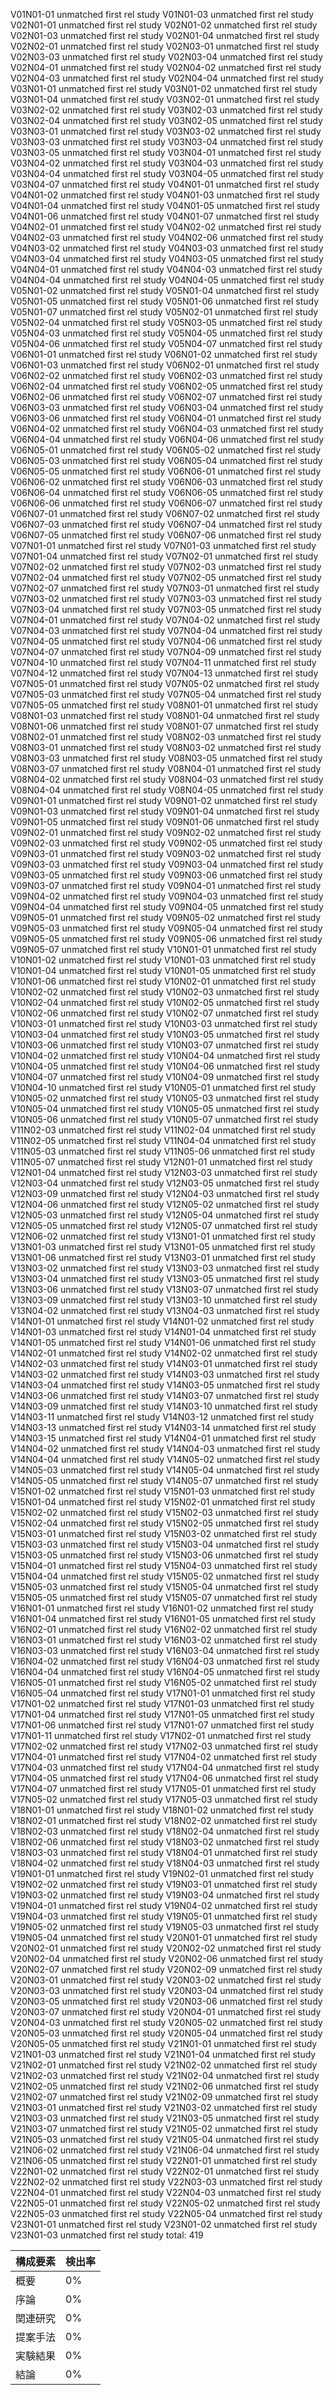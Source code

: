 V01N01-01 unmatched first rel study
V01N01-03 unmatched first rel study
V02N01-01 unmatched first rel study
V02N01-02 unmatched first rel study
V02N01-03 unmatched first rel study
V02N01-04 unmatched first rel study
V02N02-01 unmatched first rel study
V02N03-01 unmatched first rel study
V02N03-03 unmatched first rel study
V02N03-04 unmatched first rel study
V02N04-01 unmatched first rel study
V02N04-02 unmatched first rel study
V02N04-03 unmatched first rel study
V02N04-04 unmatched first rel study
V03N01-01 unmatched first rel study
V03N01-02 unmatched first rel study
V03N01-04 unmatched first rel study
V03N02-01 unmatched first rel study
V03N02-02 unmatched first rel study
V03N02-03 unmatched first rel study
V03N02-04 unmatched first rel study
V03N02-05 unmatched first rel study
V03N03-01 unmatched first rel study
V03N03-02 unmatched first rel study
V03N03-03 unmatched first rel study
V03N03-04 unmatched first rel study
V03N03-05 unmatched first rel study
V03N04-01 unmatched first rel study
V03N04-02 unmatched first rel study
V03N04-03 unmatched first rel study
V03N04-04 unmatched first rel study
V03N04-05 unmatched first rel study
V03N04-07 unmatched first rel study
V04N01-01 unmatched first rel study
V04N01-02 unmatched first rel study
V04N01-03 unmatched first rel study
V04N01-04 unmatched first rel study
V04N01-05 unmatched first rel study
V04N01-06 unmatched first rel study
V04N01-07 unmatched first rel study
V04N02-01 unmatched first rel study
V04N02-02 unmatched first rel study
V04N02-03 unmatched first rel study
V04N02-06 unmatched first rel study
V04N03-02 unmatched first rel study
V04N03-03 unmatched first rel study
V04N03-04 unmatched first rel study
V04N03-05 unmatched first rel study
V04N04-01 unmatched first rel study
V04N04-03 unmatched first rel study
V04N04-04 unmatched first rel study
V04N04-05 unmatched first rel study
V05N01-02 unmatched first rel study
V05N01-04 unmatched first rel study
V05N01-05 unmatched first rel study
V05N01-06 unmatched first rel study
V05N01-07 unmatched first rel study
V05N02-01 unmatched first rel study
V05N02-04 unmatched first rel study
V05N03-05 unmatched first rel study
V05N04-03 unmatched first rel study
V05N04-05 unmatched first rel study
V05N04-06 unmatched first rel study
V05N04-07 unmatched first rel study
V06N01-01 unmatched first rel study
V06N01-02 unmatched first rel study
V06N01-03 unmatched first rel study
V06N02-01 unmatched first rel study
V06N02-02 unmatched first rel study
V06N02-03 unmatched first rel study
V06N02-04 unmatched first rel study
V06N02-05 unmatched first rel study
V06N02-06 unmatched first rel study
V06N02-07 unmatched first rel study
V06N03-03 unmatched first rel study
V06N03-04 unmatched first rel study
V06N03-06 unmatched first rel study
V06N04-01 unmatched first rel study
V06N04-02 unmatched first rel study
V06N04-03 unmatched first rel study
V06N04-04 unmatched first rel study
V06N04-06 unmatched first rel study
V06N05-01 unmatched first rel study
V06N05-02 unmatched first rel study
V06N05-03 unmatched first rel study
V06N05-04 unmatched first rel study
V06N05-05 unmatched first rel study
V06N06-01 unmatched first rel study
V06N06-02 unmatched first rel study
V06N06-03 unmatched first rel study
V06N06-04 unmatched first rel study
V06N06-05 unmatched first rel study
V06N06-06 unmatched first rel study
V06N06-07 unmatched first rel study
V06N07-01 unmatched first rel study
V06N07-02 unmatched first rel study
V06N07-03 unmatched first rel study
V06N07-04 unmatched first rel study
V06N07-05 unmatched first rel study
V06N07-06 unmatched first rel study
V07N01-01 unmatched first rel study
V07N01-03 unmatched first rel study
V07N01-04 unmatched first rel study
V07N02-01 unmatched first rel study
V07N02-02 unmatched first rel study
V07N02-03 unmatched first rel study
V07N02-04 unmatched first rel study
V07N02-05 unmatched first rel study
V07N02-07 unmatched first rel study
V07N03-01 unmatched first rel study
V07N03-02 unmatched first rel study
V07N03-03 unmatched first rel study
V07N03-04 unmatched first rel study
V07N03-05 unmatched first rel study
V07N04-01 unmatched first rel study
V07N04-02 unmatched first rel study
V07N04-03 unmatched first rel study
V07N04-04 unmatched first rel study
V07N04-05 unmatched first rel study
V07N04-06 unmatched first rel study
V07N04-07 unmatched first rel study
V07N04-09 unmatched first rel study
V07N04-10 unmatched first rel study
V07N04-11 unmatched first rel study
V07N04-12 unmatched first rel study
V07N04-13 unmatched first rel study
V07N05-01 unmatched first rel study
V07N05-02 unmatched first rel study
V07N05-03 unmatched first rel study
V07N05-04 unmatched first rel study
V07N05-05 unmatched first rel study
V08N01-01 unmatched first rel study
V08N01-03 unmatched first rel study
V08N01-04 unmatched first rel study
V08N01-06 unmatched first rel study
V08N01-07 unmatched first rel study
V08N02-01 unmatched first rel study
V08N02-03 unmatched first rel study
V08N03-01 unmatched first rel study
V08N03-02 unmatched first rel study
V08N03-03 unmatched first rel study
V08N03-05 unmatched first rel study
V08N03-07 unmatched first rel study
V08N04-01 unmatched first rel study
V08N04-02 unmatched first rel study
V08N04-03 unmatched first rel study
V08N04-04 unmatched first rel study
V08N04-05 unmatched first rel study
V09N01-01 unmatched first rel study
V09N01-02 unmatched first rel study
V09N01-03 unmatched first rel study
V09N01-04 unmatched first rel study
V09N01-05 unmatched first rel study
V09N01-06 unmatched first rel study
V09N02-01 unmatched first rel study
V09N02-02 unmatched first rel study
V09N02-03 unmatched first rel study
V09N02-05 unmatched first rel study
V09N03-01 unmatched first rel study
V09N03-02 unmatched first rel study
V09N03-03 unmatched first rel study
V09N03-04 unmatched first rel study
V09N03-05 unmatched first rel study
V09N03-06 unmatched first rel study
V09N03-07 unmatched first rel study
V09N04-01 unmatched first rel study
V09N04-02 unmatched first rel study
V09N04-03 unmatched first rel study
V09N04-04 unmatched first rel study
V09N04-05 unmatched first rel study
V09N05-01 unmatched first rel study
V09N05-02 unmatched first rel study
V09N05-03 unmatched first rel study
V09N05-04 unmatched first rel study
V09N05-05 unmatched first rel study
V09N05-06 unmatched first rel study
V09N05-07 unmatched first rel study
V10N01-01 unmatched first rel study
V10N01-02 unmatched first rel study
V10N01-03 unmatched first rel study
V10N01-04 unmatched first rel study
V10N01-05 unmatched first rel study
V10N01-06 unmatched first rel study
V10N02-01 unmatched first rel study
V10N02-02 unmatched first rel study
V10N02-03 unmatched first rel study
V10N02-04 unmatched first rel study
V10N02-05 unmatched first rel study
V10N02-06 unmatched first rel study
V10N02-07 unmatched first rel study
V10N03-01 unmatched first rel study
V10N03-03 unmatched first rel study
V10N03-04 unmatched first rel study
V10N03-05 unmatched first rel study
V10N03-06 unmatched first rel study
V10N03-07 unmatched first rel study
V10N04-02 unmatched first rel study
V10N04-04 unmatched first rel study
V10N04-05 unmatched first rel study
V10N04-06 unmatched first rel study
V10N04-07 unmatched first rel study
V10N04-09 unmatched first rel study
V10N04-10 unmatched first rel study
V10N05-01 unmatched first rel study
V10N05-02 unmatched first rel study
V10N05-03 unmatched first rel study
V10N05-04 unmatched first rel study
V10N05-05 unmatched first rel study
V10N05-06 unmatched first rel study
V10N05-07 unmatched first rel study
V11N02-03 unmatched first rel study
V11N02-04 unmatched first rel study
V11N02-05 unmatched first rel study
V11N04-04 unmatched first rel study
V11N05-03 unmatched first rel study
V11N05-06 unmatched first rel study
V11N05-07 unmatched first rel study
V12N01-01 unmatched first rel study
V12N01-04 unmatched first rel study
V12N03-03 unmatched first rel study
V12N03-04 unmatched first rel study
V12N03-05 unmatched first rel study
V12N03-09 unmatched first rel study
V12N04-03 unmatched first rel study
V12N04-06 unmatched first rel study
V12N05-02 unmatched first rel study
V12N05-03 unmatched first rel study
V12N05-04 unmatched first rel study
V12N05-05 unmatched first rel study
V12N05-07 unmatched first rel study
V12N06-02 unmatched first rel study
V13N01-01 unmatched first rel study
V13N01-03 unmatched first rel study
V13N01-05 unmatched first rel study
V13N01-06 unmatched first rel study
V13N03-01 unmatched first rel study
V13N03-02 unmatched first rel study
V13N03-03 unmatched first rel study
V13N03-04 unmatched first rel study
V13N03-05 unmatched first rel study
V13N03-06 unmatched first rel study
V13N03-07 unmatched first rel study
V13N03-09 unmatched first rel study
V13N03-10 unmatched first rel study
V13N04-02 unmatched first rel study
V13N04-03 unmatched first rel study
V14N01-01 unmatched first rel study
V14N01-02 unmatched first rel study
V14N01-03 unmatched first rel study
V14N01-04 unmatched first rel study
V14N01-05 unmatched first rel study
V14N01-06 unmatched first rel study
V14N02-01 unmatched first rel study
V14N02-02 unmatched first rel study
V14N02-03 unmatched first rel study
V14N03-01 unmatched first rel study
V14N03-02 unmatched first rel study
V14N03-03 unmatched first rel study
V14N03-04 unmatched first rel study
V14N03-05 unmatched first rel study
V14N03-06 unmatched first rel study
V14N03-07 unmatched first rel study
V14N03-09 unmatched first rel study
V14N03-10 unmatched first rel study
V14N03-11 unmatched first rel study
V14N03-12 unmatched first rel study
V14N03-13 unmatched first rel study
V14N03-14 unmatched first rel study
V14N03-15 unmatched first rel study
V14N04-01 unmatched first rel study
V14N04-02 unmatched first rel study
V14N04-03 unmatched first rel study
V14N04-04 unmatched first rel study
V14N05-02 unmatched first rel study
V14N05-03 unmatched first rel study
V14N05-04 unmatched first rel study
V14N05-05 unmatched first rel study
V14N05-07 unmatched first rel study
V15N01-02 unmatched first rel study
V15N01-03 unmatched first rel study
V15N01-04 unmatched first rel study
V15N02-01 unmatched first rel study
V15N02-02 unmatched first rel study
V15N02-03 unmatched first rel study
V15N02-04 unmatched first rel study
V15N02-05 unmatched first rel study
V15N03-01 unmatched first rel study
V15N03-02 unmatched first rel study
V15N03-03 unmatched first rel study
V15N03-04 unmatched first rel study
V15N03-05 unmatched first rel study
V15N03-06 unmatched first rel study
V15N04-01 unmatched first rel study
V15N04-03 unmatched first rel study
V15N04-04 unmatched first rel study
V15N05-02 unmatched first rel study
V15N05-03 unmatched first rel study
V15N05-04 unmatched first rel study
V15N05-05 unmatched first rel study
V15N05-07 unmatched first rel study
V16N01-01 unmatched first rel study
V16N01-02 unmatched first rel study
V16N01-04 unmatched first rel study
V16N01-05 unmatched first rel study
V16N02-01 unmatched first rel study
V16N02-02 unmatched first rel study
V16N03-01 unmatched first rel study
V16N03-02 unmatched first rel study
V16N03-03 unmatched first rel study
V16N03-04 unmatched first rel study
V16N04-02 unmatched first rel study
V16N04-03 unmatched first rel study
V16N04-04 unmatched first rel study
V16N04-05 unmatched first rel study
V16N05-01 unmatched first rel study
V16N05-02 unmatched first rel study
V16N05-04 unmatched first rel study
V17N01-01 unmatched first rel study
V17N01-02 unmatched first rel study
V17N01-03 unmatched first rel study
V17N01-04 unmatched first rel study
V17N01-05 unmatched first rel study
V17N01-06 unmatched first rel study
V17N01-07 unmatched first rel study
V17N01-11 unmatched first rel study
V17N02-01 unmatched first rel study
V17N02-02 unmatched first rel study
V17N02-03 unmatched first rel study
V17N04-01 unmatched first rel study
V17N04-02 unmatched first rel study
V17N04-03 unmatched first rel study
V17N04-04 unmatched first rel study
V17N04-05 unmatched first rel study
V17N04-06 unmatched first rel study
V17N04-07 unmatched first rel study
V17N05-01 unmatched first rel study
V17N05-02 unmatched first rel study
V17N05-03 unmatched first rel study
V18N01-01 unmatched first rel study
V18N01-02 unmatched first rel study
V18N02-01 unmatched first rel study
V18N02-02 unmatched first rel study
V18N02-03 unmatched first rel study
V18N02-04 unmatched first rel study
V18N02-06 unmatched first rel study
V18N03-02 unmatched first rel study
V18N03-03 unmatched first rel study
V18N04-01 unmatched first rel study
V18N04-02 unmatched first rel study
V18N04-03 unmatched first rel study
V19N01-01 unmatched first rel study
V19N02-01 unmatched first rel study
V19N02-02 unmatched first rel study
V19N03-01 unmatched first rel study
V19N03-02 unmatched first rel study
V19N03-04 unmatched first rel study
V19N04-01 unmatched first rel study
V19N04-02 unmatched first rel study
V19N04-03 unmatched first rel study
V19N05-01 unmatched first rel study
V19N05-02 unmatched first rel study
V19N05-03 unmatched first rel study
V19N05-04 unmatched first rel study
V20N01-01 unmatched first rel study
V20N02-01 unmatched first rel study
V20N02-02 unmatched first rel study
V20N02-04 unmatched first rel study
V20N02-06 unmatched first rel study
V20N02-07 unmatched first rel study
V20N02-09 unmatched first rel study
V20N03-01 unmatched first rel study
V20N03-02 unmatched first rel study
V20N03-03 unmatched first rel study
V20N03-04 unmatched first rel study
V20N03-05 unmatched first rel study
V20N03-06 unmatched first rel study
V20N03-07 unmatched first rel study
V20N04-01 unmatched first rel study
V20N04-03 unmatched first rel study
V20N05-02 unmatched first rel study
V20N05-03 unmatched first rel study
V20N05-04 unmatched first rel study
V20N05-05 unmatched first rel study
V21N01-01 unmatched first rel study
V21N01-03 unmatched first rel study
V21N01-04 unmatched first rel study
V21N02-01 unmatched first rel study
V21N02-02 unmatched first rel study
V21N02-03 unmatched first rel study
V21N02-04 unmatched first rel study
V21N02-05 unmatched first rel study
V21N02-06 unmatched first rel study
V21N02-07 unmatched first rel study
V21N02-09 unmatched first rel study
V21N03-01 unmatched first rel study
V21N03-02 unmatched first rel study
V21N03-03 unmatched first rel study
V21N03-05 unmatched first rel study
V21N03-07 unmatched first rel study
V21N05-02 unmatched first rel study
V21N05-03 unmatched first rel study
V21N05-04 unmatched first rel study
V21N06-02 unmatched first rel study
V21N06-04 unmatched first rel study
V21N06-05 unmatched first rel study
V22N01-01 unmatched first rel study
V22N01-02 unmatched first rel study
V22N02-01 unmatched first rel study
V22N02-02 unmatched first rel study
V22N03-03 unmatched first rel study
V22N04-01 unmatched first rel study
V22N04-03 unmatched first rel study
V22N05-01 unmatched first rel study
V22N05-02 unmatched first rel study
V22N05-03 unmatched first rel study
V22N05-04 unmatched first rel study
V23N01-01 unmatched first rel study
V23N01-02 unmatched first rel study
V23N01-03 unmatched first rel study
total: 419

構成要素 | 検出率
 --- | ---
概要 |  0%
序論 |  0%
関連研究 |   0%
提案手法 |  0%
実験結果 |  0%
結論 |  0%
